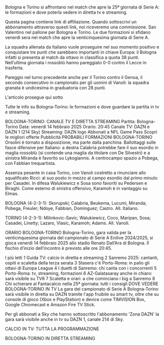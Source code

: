 Bologna e Torino si affrontano nel match che apre la 25ª giornata di Serie A: le formazioni e dove poterla vedere in diretta tv e streaming.

Questa pagina contiene link di affiliazione. Quando sottoscrivi un abbonamento attraverso questi link, noi riceveremo una commissione.
San Valentino nel pallone per Bologna e Torino. Le due formazioni si sfidano venerdì sera nel match che apre la venticinquesima giornata di Serie A.

La squadra allenata da Italiano vuole proseguire nel suo momento positivo e conquistare tre punti che sarebbero importanti in chiave Europa: il Bologna infatti si presenta al match da ottavo in classifica a quota 38 punti. Nell’ultima giornata i rossoblù hanno pareggiato 0-0 contro il Lecce in trasferta.

Pareggio nel turno precedente anche per il Torino contro il Genoa, il secondo consecutivo in campionato per gli uomini di Vanoli: la squadra granata è undicesima in graduatoria con 28 punti.

L'articolo prosegue qui sotto

Tutte le info su Bologna-Torino: le formazioni e dove guardare la partita in tv e streaming.

BOLOGNA-TORINO: CANALE TV E DIRETTA STREAMING
Partita: Bologna-Torino
Data: venerdì 14 febbraio 2025
Orario: 20:45
Canale TV: DAZN e DAZN 1 (214 Sky)
Streaming: DAZN
logo
Abbonati a NFL Game Pass
Scopri le migliori offerte
Pubblicità
PROBABILI FORMAZIONI BOLOGNA-TORINO
Orsolini è tornato a disposizione, ma parte dalla panchina. Ballottaggi sulle fasce difensive per Italiano: a destra Calabria potrebbe fare il suo esordio in maglia rossoblù (si contende una maglia da titolare con De Silvestri) e a sinistra Miranda è favorito su Lykogiannis. A centrocampo spazio a Pobega, con Fabbian trequartista.

Assenza pesante in casa Torino, con Vanoli costretto a rinunciare allo squalificato Ricci: al suo posto in mezzo al campo esordio dal primo minuto per Casadei. In difesa Walukiewicz e Sosa sono favoriti su Pedersen e Biraghi. Come esterno di sinistra offensivo, Karamoh è in vantaggio su Elmas.

BOLOGNA (4-2-3-1): Skorupski; Calabria, Beukema, Lucumì, Miranda; Pobega, Freuler; Ndoye, Fabbian, Dominguez; Castro. All. Italiano.

TORINO (4-2-3-1): Milinkovic-Savic; Walukiewicz, Coco, Maripan, Sosa; Casadei, Linetty; Lazaro, Vlasic, Karamoh; Adams. All. Vanoli.

ORARIO BOLOGNA-TORINO
Bologna-Torino, gara valida per la venticinquesima giornata del campionato di Serie A Enilive 2024/2025, si gioca venerdì 14 febbraio 2025 allo stadio Renato Dall’Ara di Bologna. Il fischio d’inizio dell’incontro è previsto alle ore 20:45.

I più letti
1
Guida TV: calcio in diretta e streaming
2
Sanremo 2025: cantanti, ospiti e scaletta della terza serata
3
Stasera c'è Porto-Roma: in palio gli ottavi di Europa League
4
I duetti di Sanremo: chi canta con i concorrenti
5
Porto-Roma: tv, streaming, formazioni
6
AZ-Galatasaray anche in chiaro: sarà visibile su TV8
7
Scaletta e orari: a che cominciano i big a Sanremo
8
Chi schierare al Fantacalcio nella 25ª giornata: tutti i consigli
DOVE VEDERE BOLOGNA-TORINO IN TV
La gara del campionato di Serie A Bologna-Torino sarà visibile in diretta su DAZN tramite l'app fruibile su smart tv, oltre che su console di gioco (Xbox e PlayStation) e device come TIMVISION Box, Google Chromecast e Amazon Fire TV Stick.

Per gli abbonati a Sky che hanno sottoscritto l'abbonamento 'Zona DAZN' la gara sarà visibile anche in tv su DAZN 1, canale 214 di Sky.

CALCIO IN TV: TUTTA LA PROGRAMMAZIONE

BOLOGNA-TORINO IN DIRETTA STREAMING
